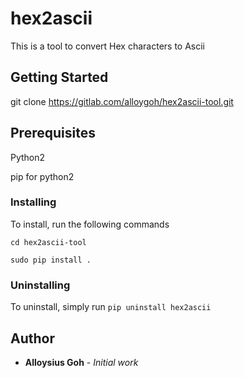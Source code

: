 # hex2ascii

This is a tool to convert Hex characters to Ascii

## Getting Started
git clone https://gitlab.com/alloygoh/hex2ascii-tool.git

## Prerequisites

Python2

pip for python2

### Installing
To install, run the following commands

```cd hex2ascii-tool```

```sudo pip install .```


### Uninstalling

To uninstall, simply run ```pip uninstall hex2ascii```

## Author
* **Alloysius Goh** - *Initial work* 
